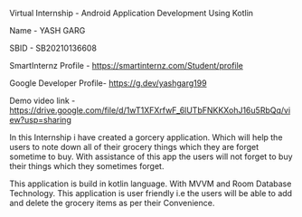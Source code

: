 

Virtual Internship - Android Application Development Using Kotlin

Name - YASH GARG

SBID - SB20210136608

SmartInternz Profile - https://smartinternz.com/Student/profile

Google Developer Profile- https://g.dev/yashgarg199

Demo video link - https://drive.google.com/file/d/1wT1XFXrfwF_6lUTbFNKKXohJ16u5RbQq/view?usp=sharing

In this Internship i have created a gorcery application. Which will help the users to note down all of their grocery things which they are forget sometime to buy. With assistance of this app the users will not forget to buy their things which they sometimes forget.

This application is build in kotlin language. With MVVM and Room Database Technology. This application is user friendly i.e the users will be able to add and delete the grocery items as per their Convenience.
